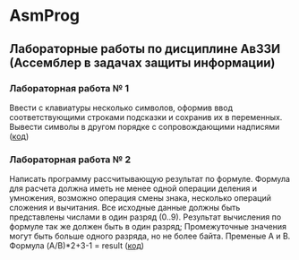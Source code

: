 # AsmProg #
## Лабораторные работы по дисциплине АвЗЗИ (Ассемблер в задачах защиты информации) ## 

### Лабораторная работа № 1 ###

Ввести с клавиатуры несколько символов, оформив ввод соответствующими строками подсказки и сохранив их в переменных. Вывести символы в другом порядке с сопровождающими надписями
([код](https://github.com/Andrei-githab/AssemblyPrograms/blob/master/lab1.asm))

### Лабораторная работа № 2 ###
Написать программу рассчитывающую результат по формуле. Формула для расчета должна иметь не менее одной операции деления и умножения, возможно операция смены знака, несколько операций сложения и вычитания. Все исходные данные должны быть представлены числами в один разряд (0..9). Результат вычисления по формуле так же должен быть в один разряд; Промежуточные значения могут быть больше одного разряда, но не более байта. Пременые A и B. Формула (A/B)*2+3-1 = result
([код](https://github.com/Andrei-githab/AssemblyPrograms/blob/master/lab2.asm))
